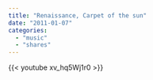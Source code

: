 ```yaml
---
title: "Renaissance, Carpet of the sun"
date: "2011-01-07"
categories:
  - "music"
  - "shares"
---
```


{{< youtube xv_hq5Wj1r0 >}}
